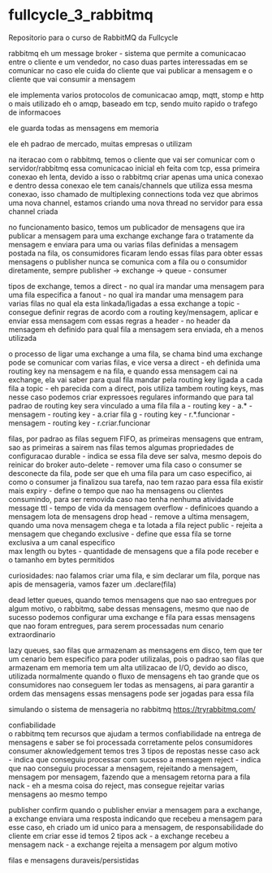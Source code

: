 # fullcycle_3_rabbitmq
Repositorio para o curso de RabbitMQ da Fullcycle

rabbitmq eh um message broker - sistema que permite a comunicacao entre o cliente e um vendedor, no caso duas partes interessadas em se comunicar
	no caso ele cuida do cliente que vai publicar a mensagem e o cliente que vai consumir a mensagem

ele implementa varios protocolos de comunicacao amqp, mqtt, stomp e http	
	o mais utilizado eh o amqp, baseado em tcp, sendo muito rapido o trafego de informacoes

ele guarda todas as mensagens em memoria	

ele eh padrao de mercado, muitas empresas o utilizam

na iteracao com o rabbitmq, temos o cliente que vai ser comunicar com o servidor/rabbitmq
essa comunicacao inicial eh feita com tcp, essa primeira conexao eh lenta, devido a isso
o rabbitmq criar apenas uma unica conexao e dentro dessa conexao
ele tem canais/channels que utiliza essa mesma conexao, isso chamado de multiplexing connections
toda vez que abrimos uma nova channel, estamos criando uma nova thread no servidor para essa channel criada

no funcionamento basico, temos um publicador de mensagens que ira publicar a mensagem para uma exchange
exchange fara o tratamente da mensagem e enviara para uma ou varias filas definidas
a mensagem postada na fila, os consumidores ficaram lendo essas filas para obter essas mensagens
o publisher nunca se comunica com a fila ou o consumidor diretamente, sempre publisher -> exchange -> queue - consumer

tipos de exchange, temos 
a direct - no qual ira mandar uma mensagem para uma fila especifica
a fanout - no qual ira mandar uma mensagem para varias filas no qual ela esta linkada/ligadas a essa exchange
a topic - consegue definir regras de acordo com a routing key/mensagem, aplicar e enviar essa mensagem com essas regras
a header - no header da mensagem eh definido para qual fila a mensagem sera enviada, eh a menos utilizada

o processo de ligar uma exchange a uma fila, se chama bind
uma exchange pode se comunicar com varias filas, e vice versa
a direct - eh definida uma routing key na mensagem e na fila, e quando essa mensagem cai na exchange, ela vai saber para qual fila mandar pela routing key ligada a cada fila
a topic - eh parecida com a direct, pois utiliza tambem routing keys, mas nesse caso podemos criar expressoes regulares informando que para tal padrao de routing key sera vinculado a uma fila
	fila a - routing key - a.* - mensagem - routing key - a.criar
	fila g - routing key - r.*.funcionar - mensagem - routing key - r.criar.funcionar

filas, por padrao as filas seguem FIFO, as primeiras mensagens que entram, sao as primeiras a sairem
nas filas temos algumas propriedades de configuracao
durable - indica se essa fila deve ser salva, mesmo depois do reinicar do broker
auto-delete - remover uma fila caso o consumer se desconecte da fila, pode ser que eh uma fila para um caso especifico, ai como o consumer ja finalizou sua tarefa, nao tem razao para essa fila existir mais
expiry - define o tempo que nao ha mensagens ou clientes consumindo, para ser removida caso nao tenha nenhuma atividade
message ttl - tempo de vida da mensagem	
overflow - definicoes quando a mensagem lota de mensagens
	drop head - remove a ultima mensagem, quando uma nova mensagem chega e ta lotada a fila
	reject public - rejeita a mensagem que chegando
exclusive - define que essa fila se torne exclusiva a um canal especifico	
max length ou bytes - quantidade de mensagens que a fila pode receber e o tamanho em bytes permitidos

curiosidades: nao falamos criar uma fila, e sim declarar um fila, porque nas apis de mensageria, vamos fazer um .declare(fila)

dead letter queues, quando temos mensagens que nao sao entregues por algum motivo, o rabbitmq, sabe dessas mensagens, mesmo que nao de sucesso
podemos configurar uma exchange e fila para essas mensagens que nao foram entregues, para serem processadas num cenario extraordinario

lazy queues, sao filas que armazenam as mensagens em disco, tem que ter um cenario bem especifico para poder utilizalas, pois o padrao sao filas que armazenam em memoria
tem um alta utilizacao de I/O, devido ao disco, utilizada normalmente quando o fluxo de mensagens eh tao grande que os consumidores nao conseguem ler todas as mensagens, ai para garantir a ordem das mensagens essas mensagens pode ser jogadas para essa fila

simulando o sistema de mensageria no rabbitmq
	https://tryrabbitmq.com/

confiabilidade	
o rabbitmq tem recursos que ajudam a termos confiabilidade na entrega de mensagens e saber se foi processada corretamente pelos consumidores
consumer aknowledgement
	temos tres 3 tipos de repostas nesse caso
	ack - indica que conseguiu processar com sucesso a mensagem
	reject - indica que nao conseguiu processar a mensagem, rejeitando a mensagem, mensagem por mensagem, fazendo que a mensagem retorna para a fila
	nack - eh a mesma coisa do reject, mas consegue rejeitar varias mensagens ao mesmo tempo

publisher confirm
	quando o publisher enviar a mensagem para a exchange, a exchange enviara uma resposta indicando que recebeu a mensagem
	para esse caso, eh criado um id unico para a mensagem, de responsabilidade do cliente em criar esse id
	temos 2 tipos
	ack - a exchange recebeu a mensagem
	nack - a exchange rejeita a mensagem por algum motivo

filas e mensagens duraveis/persistidas